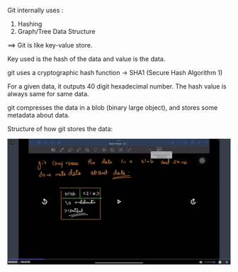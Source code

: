 Git internally uses :

1. Hashing
2. Graph/Tree Data Structure

==> Git is like key-value store.

Key used is the hash of the data and value is the data.

git uses a cryptographic hash function -> SHA1 (Secure Hash Algorithm 1)

For a given data, it outputs 40 digit hexadecimal number. The hash value is always same for same data.

git compresses the data in a blob (binary large object), and stores some metadata about data.

Structure of how git stores the data:

![Git internal memory representation](Internal_Git_Memory_Representation.png)